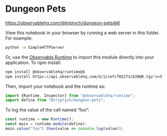 # Dungeon Pets

https://observablehq.com/@triptych/dungeon-pets@6

View this notebook in your browser by running a web server in this folder. For
example:

~~~sh
python -m SimpleHTTPServer
~~~

Or, use the [Observable Runtime](https://github.com/observablehq/runtime) to
import this module directly into your application. To npm install:

~~~sh
npm install @observablehq/runtime@4
npm install https://api.observablehq.com/d/1ccefcf02271cb39@6.tgz?v=3
~~~

Then, import your notebook and the runtime as:

~~~js
import {Runtime, Inspector} from "@observablehq/runtime";
import define from "@triptych/dungeon-pets";
~~~

To log the value of the cell named “foo”:

~~~js
const runtime = new Runtime();
const main = runtime.module(define);
main.value("foo").then(value => console.log(value));
~~~

